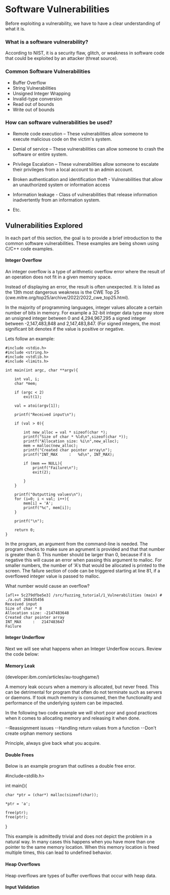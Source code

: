 # Software Vulnerabilities

Before exploiting a vulnerability, we have to have a clear understanding of what it is.

### What is a software vulnerability?

According to NIST, it is a security flaw, glitch, or weakness in software code that could be exploited by an attacker (threat source).

### Common Software Vulnerabilities

* Buffer Overflow
* String Vulnerabilities
* Unsigned Integer Wrapping
* Invalid-type conversion
* Read out of bounds
* Write out of bounds


### How can software vulnerabilities be used?


* Remote code execution – These vulnerabilities allow someone to execute malicious code on the victim's system.

* Denial of service – These vulnerabilities can allow someone to crash the software or entire system.

* Privilege Escalation – These vulnerabilities allow someone to escalate their privileges from a local account to an admin account.

* Broken authentication and identification theft - Vulnerabilities that allow an unauthorized system or information access

* Information leakage - Class of vulnerabilities that release information inadvertently from an information system.

* Etc.



## Vulnerabilities Explored

In each part of this section, the goal is to provide a brief introduction to the common software vulnerabilities. 
These examples are being shown using C/C++ code examples.


#### Integer Overflow

An integer overflow is a type of arithmetic overflow error where the result of an operation does not fit in a given memory space.

Instead of displaying an error, the result is often unexpected. It is listed as the 13th most dangerous weakness is the CWE Top 25 (cwe.mitre.org/top25/archive/2022/2022_cwe_top25.html).

In the majority of programming languages, integer values allocate a certain number of bits in memory. For example a 32-bit integer data type may store an unsigned integer between 0 and 4,294,967,295
a signed integer between -2,147,483,848 and 2,147,483,847. (For signed integers, the most significant bit denotes if the value is positive or negative.


Lets follow an example:

```
#include <stdio.h>
#include <string.h>
#include <stdlib.h>
#include <limits.h>

int main(int argc, char **argv){

    int val, i;
    char *mem;

    if (argc < 2)
        exit(1);

    val = atoi(argv[1]);

    printf("Received input\n");

    if (val > 0){

        int new_alloc = val * sizeof(char *);
        printf("Size of char * %ld\n",sizeof(char *));
        printf("Allocation size: %i\n",new_alloc);
        mem = malloc(new_alloc);
        printf("Created char pointer array\n");
        printf("INT_MAX     :   %d\n", INT_MAX);

        if (mem == NULL){
            printf("Failure\n");
            exit(2);

        }
    }

    printf("Outputting values\n");
    for (i=0; i < val; i++){
        mem[i] = 'A';
        printf("%c", mem[i]);
    }

    printf("\n");

    return 0;
}
```

In the program, an argument from the command-line is needed. The program checks to make sure an agrument is provided and that that number is greater than 0. This number should be larger than 0, because if it is negative this will cause an error when passing this argument to malloc. For smaller numbers, the number of 'A's that would be allocated is printed to the screen. The failure section of code can be triggered starting at line 81, if a overflowed integer value is passed to malloc.

What number would cause an overflow?

```
[afl++ 5c279dfbe5e3] /src/fuzzing_tutorial/1_Vulnerabilities (main) # ./a.out 268435456
Received input
Size of char * 8
Allocation size: -2147483648
Created char pointer array
INT_MAX     :   2147483647
Failure
```


#### Integer Underflow

Next we will see what happens when an Integer Underflow occurs. Review the code below:




#### Memory Leak
(developer.ibm.com/articles/au-toughgame/)

A memory leak occurs when a memory is allocated, but never freed. This can be detrimental for program that often do not terminate such as servers or daemons. If took much memory is consumed, then the functionality and performance of the underlying system can be impacted.

In the following two code example we will short poor and good practices when it comes to allocating memory and releasing it when done.


--Reassignment issues
--Handling return values from a function
--Don't create orphan memory sections

Principle, always give back what you acquire.


#### Double Frees

Below is an example program that outlines a double free error.

#include<stdlib.h>

int main(){

    char *ptr = (char*) malloc(sizeof(char));

    *ptr = 'a';

    free(ptr);
    free(ptr);
}

This example is admittedly trivial and does not depict the problem in a natural way. In many cases this happens when you have more than one pointer to the same memory location. When this memory location is freed multiple times, this can lead to undefined behavior.

#### Heap Overflows

Heap overflows are types of buffer overflows that occur with heap data.


#### Input Validation